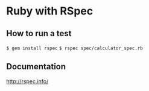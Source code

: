 Ruby with RSpec
===

How to run a test
---
`$ gem install rspec`
`$ rspec spec/calculator_spec.rb`

Documentation
---
http://rspec.info/